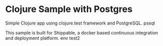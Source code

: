 Clojure Sample with Postgres
=====================

Simple Clojure app using clojure.test framework and PostgreSQL.
pssql

This sample is built for Shippable, a docker based continuous integration and deployment platform.
env
test2
